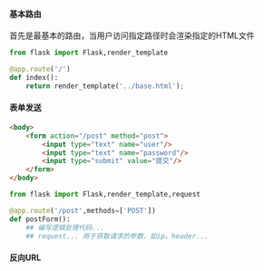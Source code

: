 #### 基本路由
首先是最基本的路由，当用户访问指定路径时会渲染指定的HTML文件
```py
from flask import Flask,render_template

@app.route('/')
def index():
	return render_template('../base.html');
```

#### 表单发送
```html
<body>
	<form action="/post" method="post">
		<input type="text" name="user"/>
		<input type="text" name="password"/>
		<input type="submit" value="提交"/>
	</form>
</body>
```

```py
from flask import Flask,render_template,request

@app.route('/post',methods=['POST'])
def postForm():
	## 编写逻辑处理代码...
	## request... 用于获取请求的参数，如ip，header...
```

#### 反向URL
